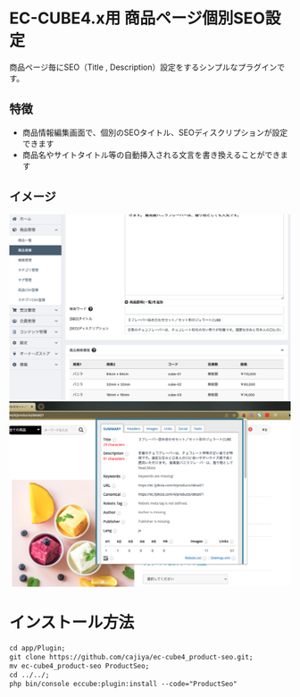 # EC-CUBE4.x用 商品ページ個別SEO設定

商品ページ毎にSEO（Title , Description）設定をするシンプルなプラグインです。

## 特徴

- 商品情報編集画面で、個別のSEOタイトル、SEOディスクリプションが設定できます
- 商品名やサイトタイトル等の自動挿入される文言を書き換えることができます

## イメージ

![管理画面編集イメージ](.github/img/admin-edit-product.png)
![フロント画面 head内](.github/img/front-view-product-head.png)

# インストール方法

```
cd app/Plugin;
git clone https://github.com/cajiya/ec-cube4_product-seo.git;
mv ec-cube4_product-seo ProductSeo;
cd ../../;
php bin/console eccube:plugin:install --code="ProductSeo"
```

